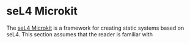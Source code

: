 <!--
    Copyright 2024, Colias Group, LLC

    SPDX-License-Identifier: CC-BY-SA-4.0
-->

# seL4 Microkit

The [seL4 Microkit](https://github.com/seL4/microkit) is a framework for creating static systems based on seL4.
This section assumes that the reader is familiar with 

